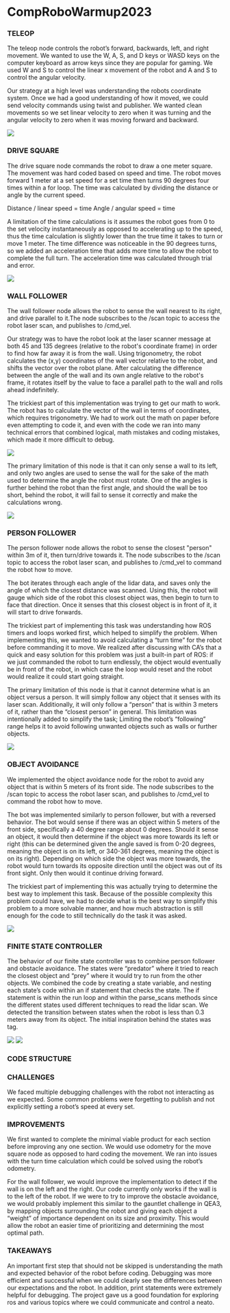 # CompRoboWarmup2023

### TELEOP 
The teleop node controls the robot’s forward, backwards, left, and right movement. We wanted to use the W, A, S, and D keys or WASD keys on the computer keyboard as arrow keys since they are popular for gaming. We used W and S to control the linear x movement of the robot and A and S to control the angular velocity.

Our strategy at a high level was understanding the robots coordinate system. Once we had a good understanding of how it moved, we could send velocity commands using twist and publisher. We wanted clean movements so we set linear velocity to zero when it was turning and the angular velocity to zero when it was moving forward and backward. 

![](images/image6.png)


### DRIVE SQUARE
The drive square node commands the robot to draw a one meter square. The movement was hard coded based on speed and time. The robot moves forward 1 meter at a set speed for a set time then turns 90 degrees four times within a for loop. The time was calculated by dividing the distance or angle by the current speed. 

Distance / linear speed = time 
Angle / angular speed = time

A limitation of the time calculations is it assumes the robot goes from 0 to the set velocity instantaneously as opposed to accelerating up to the speed, thus the time calculation is slightly lower than the true time it takes to turn or move 1 meter. The time difference was noticeable in the 90 degrees turns, so we added an acceleration time that adds more time to allow the robot to complete the full turn. The acceleration time was calculated through trial and error. 

![](images/image4.png)


### WALL FOLLOWER
The wall follower node allows the robot to sense the wall nearest to its right, and drive parallel to it.The node subscribes to the /scan topic to access the robot laser scan, and publishes to /cmd_vel. 

Our strategy was to have the robot look at the laser scanner message at both 45 and 135 degrees (relative to the robot's coordinate frame) in order to find how far away it is from the wall. Using trigonometry, the robot calculates the (x,y) coordinates of the wall vector relative to the robot, and shifts the vector over the robot plane. After calculating the difference between the angle of the wall and its own angle relative to the robot's frame, it rotates itself by the value to face a parallel path to the wall and rolls ahead indefinitely. 

The trickiest part of this implementation was trying to get our math to work. The robot has to calculate the vector of the wall in terms of coordinates, which requires trigonometry. We had to work out the math on paper before even attempting to code it, and even with the code we ran into many technical errors that combined logical, math mistakes and coding mistakes, which made it more difficult to debug. 

![](images/photo_5.jpg)

The primary limitation of this node is that it can only sense a wall to its left, and only two angles are used to sense the wall for the sake of the math used to determine the angle the robot must rotate. One of the angles is further behind the robot than the first angle, and should the wall be too short, behind the robot, it will fail to sense it correctly and make the calculations wrong.

![](images/image1.png)


### PERSON FOLLOWER
The person follower node allows the robot to sense the closest "person" within 3m of it, then turn/drive towards it. The node subscribes to the /scan topic to access the robot laser scan, and publishes to /cmd_vel to command the robot how to move.

The bot iterates through each angle of the lidar data, and saves only the angle of which the closest distance was scanned. Using this, the robot will gauge which side of the robot this closest object was, then begin to turn to face that direction. Once it senses that this closest object is in front of it, it will start to drive forwards.

The trickiest part of implementing this task was understanding how ROS timers and loops worked first, which helped to simplify the problem. When implementing this, we wanted to avoid calculating a “turn time” for the robot before commanding it to move. We realized after discussing with CA’s that a quick and easy solution for this problem was just a built-in part of ROS: if we just commanded the robot to turn endlessly, the object would eventually be in front of the robot, in which case the loop would reset and the robot would realize it could start going straight. 

The primary limitation of this node is that it cannot determine what is an object versus a person. It will simply follow any object that it senses with its laser scan. Additionally, it will only follow a “person” that is within 3 meters of it, rather than the “closest person” in general. This limitation was intentionally added to simplify the task; Limiting the robot’s “following” range helps it to avoid following unwanted objects such as walls or further objects. 

![](images/image2.png)


### OBJECT AVOIDANCE
We implemented the object avoidance node for the robot to avoid any object that is within 5 meters of its front side. The node subscribes to the /scan topic to access the robot laser scan, and publishes to /cmd_vel to command the robot how to move. 

The bot was implemented similarly to person follower, but with a reversed behavior. The bot would sense if there was an object within 5 meters of the front side, specifically a 40 degree range about 0 degrees. Should it sense an object, it would then determine if the object was more towards its left or right (this can be determined given the angle saved is from 0-20 degrees, meaning the object is on its left, or 340-361 degrees, meaning the object is on its right). Depending on which side the object was more towards, the robot would turn towards its opposite direction until the object was out of its front sight. Only then would it continue driving forward. 

The trickiest part of implementing this was actually trying to determine the best way to implement this task. Because of the possible complexity this problem could have, we had to decide what is the best way to simplify this problem to a more solvable manner, and how much abstraction is still enough for the code to still technically do the task it was asked. 

![](images/image3.png)


### FINITE STATE CONTROLLER
The behavior of our finite state controller was to combine person follower and obstacle avoidance. The states were “predator” where it tried to reach the closest object and “prey” where it would try to run from the other objects. We combined the code by creating a state variable, and nesting each state’s code within an if statement that checks the state. The if statement is within the run loop and within the parse_scans methods since the different states used different techniques to read the lidar scan. We detected the transition between states when the robot is less than 0.3 meters away from its object. The initial inspiration behind the states was tag. 

![](images/image5.png)
![](images/image7.png)


### CODE STRUCTURE
 
### CHALLENGES
We faced multiple debugging challenges with the robot not interacting as we expected. Some common problems were forgetting to publish and not explicitly setting a robot’s speed at every set. 


### IMPROVEMENTS
We first wanted to complete the minimal viable product for each section before improving any one section. We would use odometry for the move square node as opposed to hard coding the movement. We ran into issues with the turn time calculation which could be solved using the robot’s odometry.

For the wall follower, we would improve the implementation to detect if the wall is on the left and the right. Our code currently only works if the wall is to the left of the robot. 
If we were to try to improve the obstacle avoidance, we would probably implement this similar to the gauntlet challenge in QEA3, by mapping objects surrounding the robot and giving each object a “weight” of importance dependent on its size and proximity. This would allow the robot an easier time of prioritizing and determining the most optimal path. 


### TAKEAWAYS
An important first step that should not be skipped is understanding the math and expected behavior of the robot before coding. Debugging was more efficient and successful when we could clearly see the differences between our expectations and the robot. In addition, print statements were extremely helpful for debugging. The project gave us a good foundation for exploring ros and various topics where we could communicate and control a neato. 
